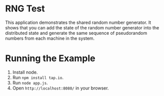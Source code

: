 RNG Test
========
This application demonstrates the shared random number generator. It shows that you can add
the state of the random number generator into the distributed state and generate the same
sequence of pseudorandom numbers from each machine in the system.

Running the Example
===================
1. Install node. 
2. Run `npm install tap.io`. 
3. Run `node app.js`.
4. Open `http://localhost:8080/` in your browser.
